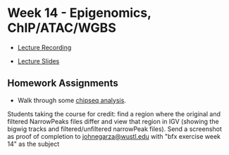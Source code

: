 # Week 14 - Epigenomics, ChIP/ATAC/WGBS

- [Lecture Recording](https://wustl.box.com/s/m0raeh2qo5mbx7eti4hmsb3j50zyxklj)

- [Lecture Slides](chipseq_bisulfite.pdf)



## Homework Assignments

- Walk through some [chipseq analysis](chipseq_lesson.md).

Students taking the course for credit: find a region where the original and filtered NarrowPeaks files differ and view that region in IGV (showing the bigwig tracks and filtered/unfiltered narrowPeak files). Send a screenshot as proof of completion to johnegarza@wustl.edu with "bfx exercise week 14" as the subject

